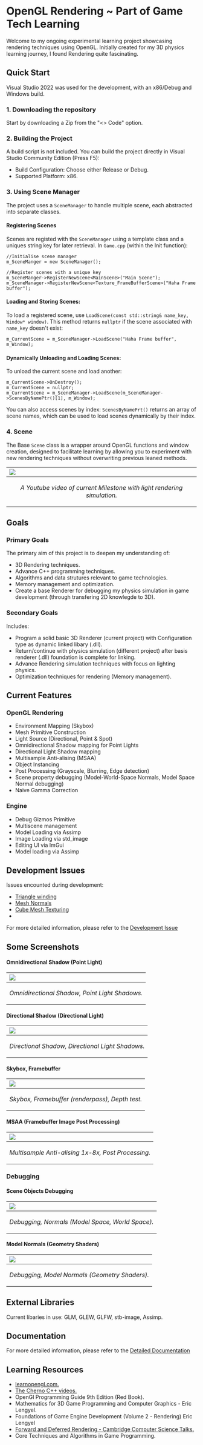# OpenGL Rendering ~ Part of Game Tech Learning 

Welcome to my ongoing experimental learning project showcasing rendering techniques using OpenGL. Initially created for my 3D physics learning journey, I found Rendering quite fascinating. 

## Quick Start
Visual Studio 2022 was used for the development, with an x86/Debug and Windows build.

### 1. Downloading the repository

Start by downloading a Zip from the "<> Code" option.

### 2. Building the Project

A build script is not included. You can build the project directly in Visual Studio Community Edition (Press F5): 

- Build Configuration: Choose either Release or Debug.
- Supported Platform: x86.
### 3. Using Scene Manager
The project uses a `SceneManager` to handle multiple scene, each abstracted into separate classes. 

#### Registering Scenes
Scenes are registed with the `SceneManager` using a template class and a uniques string key for later retrieval.
In `Game.cpp` (within the Init function):
```
//Initialise scene manager
m_SceneManger = new SceneManager();

//Register scenes with a unique key
m_SceneManger->RegisterNewScene<MainScene>("Main Scene");
m_SceneManager->RegisterNewScene<Texture_FrameBufferScene>("Haha Frame buffer");
```
#### Loading and Storing Scenes:
To load a registered scene, use `LoadScene(const std::string& name_key, Window* window)`. This method returns `nullptr` if the scene associated with `name_key` doesn't exist:
 ```
m_CurrentScene = m_SceneManager->LoadScene("Haha Frame buffer", m_Window);
```
#### Dynamically Unloading and Loading Scenes:
To unload the current scene and load another:
 ```
m_CurrentScene->OnDestroy();
m_CurrentScene = nullptr;
m_CurrentScene = m_SceneManager->LoadScene(m_SceneManager->ScenesByNamePtr()[1], m_Window);
 ```
You can also access scenes by index: `ScenesByNamePrt()` returns an array of scene names, which can be used to load scenes dynamically by their index.
### 4. Scene
The Base `Scene` class is a wrapper around OpenGL functions and window creation, designed to facilitate learning by allowing you to experiment with new rendering techniques without overwriting previous leaned methods.

|<a href="https://www.youtube.com/watch?v=9skO5a-XUGg"><img src = "ReadMe_Docs/milestone_light_shadow.png"/>|
|:-|
|<p align = "center"> *A Youtube video of current Milestone with light rendering simulation.* </p>|


## Goals
### Primary Goals
The primary aim of this project is to deepen my understanding of: 
-  3D Rendering techniques.
- Advance C++ programming techniques.
- Algorithms and data strutures relevant to game technologies.
- Memory management and optimization.
- Create a base Renderer for debugging my physics simulation in game development (through transfering 2D knowlegde to 3D).
  
### Secondary Goals
Includes:
- Program a solid basic 3D Renderer (current project) with Configuration type as dynamic linked libary (.dll).
- Return/continue with physics simulation (different project) after basis renderer (.dll) foundation is complete for linking.
- Advance Rendering simulation techniques with focus on lighting physics.
- Optimization techniques for rendering (Memory management). 
  

## Current Features
### OpenGL Rendering
- Environment Mapping (Skybox)
- Mesh Primitive Construction
- Light Source (Directional, Point & Spot)
- Omnidirectional Shadow mapping for Point Lights
- Directional Light Shadow mapping
- Multisample Anti-alising (MSAA)
- Object Instancing
- Post Processing (Grayscale, Blurring, Edge detection)
- Scene property debugging (Model-World-Space Normals, Model Space Normal debugging)
- Naive Gamma Correction

### Engine
- Debug Gizmos Primitive
- Multiscene management
- Model Loading via Assimp
- Image Loading via std_image
- Editing UI via ImGui
- Model loading via Assimp


## Development Issues
Issues encounted during development:
- [Triangle winding](ReadMe_Docs/DevelopmentIssues.md#triangle-winding)
- [Mesh Normals](ReadMe_Docs/DevelopmentIssues.md#mesh-normals)
- [Cube Mesh Texturing](ReadMe_Docs/DevelopmentIssues.md#cube-mesh-texturing)
- 
For more detailed information, please refer to the [Development Issue](ReadMe_Docs/DevelopmentIssues.md)

## Some Screenshots
#### Omnidirectional Shadow (Point Light)
|<img src = "ReadMe_Docs/Dynamic_omnidirectional_shadow.gif"/>|
|:-|
|<p align = "center"> *Omnidirectional Shadow, Point Light Shadows.* </p>|

#### Directional Shadow (Directional Light)
|<img src = "ReadMe_Docs/Dynamic_directional_shadow.gif"/>|
|:-|
|<p align = "center"> *Directional Shadow, Directional Light Shadows.* </p>|

#### Skybox, Framebuffer
|<img src = "ReadMe_Docs/Skybox, Framebuffer, Depthtest.png"/>|
|:-|
|<p align = "center"> *Skybox, Framebuffer (renderpass), Depth test.* </p>|

#### MSAA (Framebuffer Image Post Processing)
|<img src = "ReadMe_Docs/Skybox, Framebuffer, Depthtest.png"/>|
|:-|
|<p align = "center"> *Multisample Anti-alising 1x-8x, Post Processing.* </p>|

### Debugging 
#### Scene Objects Debugging
|<img src = "ReadMe_Docs/debugging_scene.gif"/>|
|:-|
|<p align = "center"> *Debugging, Normals (Model Space, World Space).* </p>|

#### Model Normals (Geometry Shaders)
|<img src = "ReadMe_Docs/sphere_normals.png"/>|
|:-|
|<p align = "center"> *Debugging, Model Normals (Geometry Shaders).* </p>|

## External Libraries
Current libaries in use: GLM, GLEW, GLFW, stb-image, Assimp.

  
## Documentation 
For more detailed information, please refer to the [Detailed Documentation](ReadMe_Docs/Documentation.md)

## Learning Resources
- [learnopengl.com.](https://learnopengl.com/Getting-started)
- [The Cherno C++ videos.](https://www.youtube.com/playlist?list=PLlrATfBNZ98dudnM48yfGUldqGD0S4FFb)
- OpenGl Programming Guide 9th Edition (Red Book).
- Mathematics for 3D Game Programming and Computer Graphics - Eric Lengyel.
- Foundations of Game Engine Development (Volume 2 - Rendering) Eric Lengyel
- [Forward and Deferred Rendering - Cambridge Computer Science Talks.](https://youtu.be/n5OiqJP2f7w?si=QQGg5Mj2bPoBzMiu)
- Core Techniques and Algorithms in Game Programming.
